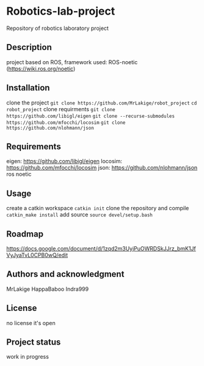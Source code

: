 # Robotics-lab-project

Repository of robotics laboratory project 

## Description
project based on ROS, 
framework used: ROS-noetic (https://wiki.ros.org/noetic)

## Installation
clone the project
`git clone https://github.com/MrLakige/robot_project`
`cd robot_project`
clone requirments
`git clone https://github.com/libigl/eigen`
`git clone --recurse-submodules https://github.com/mfocchi/locosim`
`git clone https://github.com/nlohmann/json`

## Requirements
eigen: https://github.com/libigl/eigen
locosim: https://github.com/mfocchi/locosim
json: https://github.com/nlohmann/json
ros noetic

## Usage
create a catkin workspace 
`catkin init`
clone the repository and compile
`catkin_make install`
add source
`source devel/setup.bash`


## Roadmap
https://docs.google.com/document/d/1zqd2m3UyjPuOWRDSkJJrz_bmK1JfVyJyaTvL0CPB0wQ/edit

## Authors and acknowledgment
MrLakige HappaBaboo Indra999

## License
no license it's open

## Project status
work in progress
